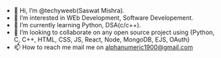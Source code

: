 - 👋 Hi, I’m @techyweeb(Saswat Mishra).
- 👀 I’m interested in WEb Development, Software Developement.
- 🌱 I’m currently learning Python, DSA(c/c++).
- 💞️ I’m looking to collaborate on any open source project using {Python, C, C++, HTML, CSS, JS, React, Node, MongoDB, EJS, OAuth}
- 📫 How to reach me mail me on alphanumeric1900@gmail.com

<!---
techyweeb/techyweeb is a ✨ special ✨ repository because its `README.md` (this file) appears on your GitHub profile.
You can click the Preview link to take a look at your changes.
--->
